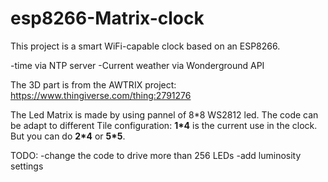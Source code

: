 # esp8266-Matrix-clock
This project is a smart WiFi-capable clock based on an ESP8266.

-time via NTP server 
-Current weather via Wonderground API

The 3D part is from the AWTRIX project:
https://www.thingiverse.com/thing:2791276

The Led Matrix is made by using pannel of 8\*8 WS2812 led. The code can be adapt to different Tile configuration: **1\*4** is the current use in the clock. But you can do **2\*4** or **5*5**.

TODO:
-change the code to drive more than 256 LEDs
-add luminosity settings
